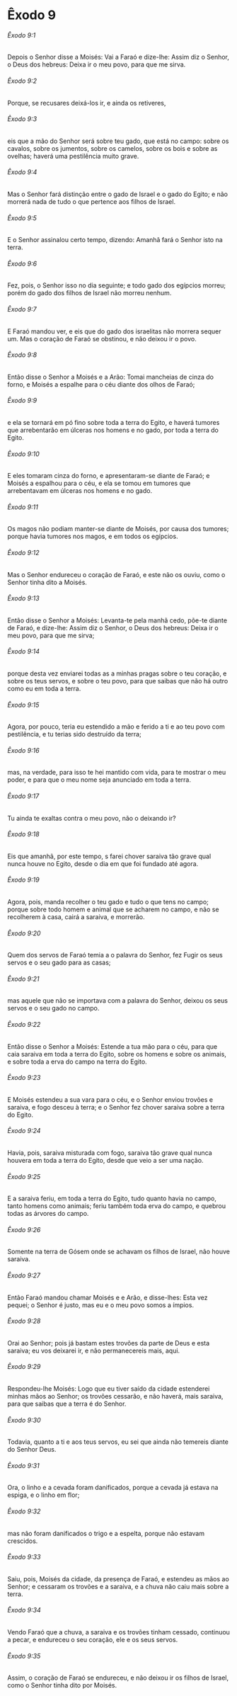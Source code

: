 # Êxodo 9

###### Êxodo 9:1

Depois o Senhor disse a Moisés: Vai a Faraó e dize-lhe: Assim diz o Senhor, o Deus dos hebreus: Deixa ir o meu povo, para que me sirva.

###### Êxodo 9:2

Porque, se recusares deixá-los ir, e ainda os retiveres,

###### Êxodo 9:3

eis que a mão do Senhor será sobre teu gado, que está no campo: sobre os cavalos, sobre os jumentos, sobre os camelos, sobre os bois e sobre as ovelhas; haverá uma pestilência muito grave.

###### Êxodo 9:4

Mas o Senhor fará distinção entre o gado de Israel e o gado do Egito; e não morrerá nada de tudo o que pertence aos filhos de Israel.

###### Êxodo 9:5

E o Senhor assinalou certo tempo, dizendo: Amanhã fará o Senhor isto na terra.

###### Êxodo 9:6

Fez, pois, o Senhor isso no dia seguinte; e todo gado dos egípcios morreu; porém do gado dos filhos de Israel não morreu nenhum.

###### Êxodo 9:7

E Faraó mandou ver, e eis que do gado dos israelitas não morrera sequer um. Mas o coração de Faraó se obstinou, e não deixou ir o povo.

###### Êxodo 9:8

Então disse o Senhor a Moisés e a Arão: Tomai mancheias de cinza do forno, e Moisés a espalhe para o céu diante dos olhos de Faraó;

###### Êxodo 9:9

e ela se tornará em pó fino sobre toda a terra do Egito, e haverá tumores que arrebentarão em úlceras nos homens e no gado, por toda a terra do Egito.

###### Êxodo 9:10

E eles tomaram cinza do forno, e apresentaram-se diante de Faraó; e Moisés a espalhou para o céu, e ela se tomou em tumores que arrebentavam em úlceras nos homens e no gado.

###### Êxodo 9:11

Os magos não podiam manter-se diante de Moisés, por causa dos tumores; porque havia tumores nos magos, e em todos os egípcios.

###### Êxodo 9:12

Mas o Senhor endureceu o coração de Faraó, e este não os ouviu, como o Senhor tinha dito a Moisés.

###### Êxodo 9:13

Então disse o Senhor a Moisés: Levanta-te pela manhã cedo, põe-te diante de Faraó, e dize-lhe: Assim diz o Senhor, o Deus dos hebreus: Deixa ir o meu povo, para que me sirva;

###### Êxodo 9:14

porque desta vez enviarei todas as a minhas pragas sobre o teu coração, e sobre os teus servos, e sobre o teu povo, para que saibas que não há outro como eu em toda a terra.

###### Êxodo 9:15

Agora, por pouco, teria eu estendido a mão e ferido a ti e ao teu povo com pestilência, e tu terias sido destruído da terra;

###### Êxodo 9:16

mas, na verdade, para isso te hei mantido com vida, para te mostrar o meu poder, e para que o meu nome seja anunciado em toda a terra.

###### Êxodo 9:17

Tu ainda te exaltas contra o meu povo, não o deixando ir?

###### Êxodo 9:18

Eis que amanhã, por este tempo, s farei chover saraiva tão grave qual nunca houve no Egito, desde o dia em que foi fundado até agora.

###### Êxodo 9:19

Agora, pois, manda recolher o teu gado e tudo o que tens no campo; porque sobre todo homem e animal que se acharem no campo, e não se recolherem à casa, cairá a saraiva, e morrerão.

###### Êxodo 9:20

Quem dos servos de Faraó temia a o palavra do Senhor, fez Fugir os seus servos e o seu gado para as casas;

###### Êxodo 9:21

mas aquele que não se importava com a palavra do Senhor, deixou os seus servos e o seu gado no campo.

###### Êxodo 9:22

Então disse o Senhor a Moisés: Estende a tua mão para o céu, para que caia saraiva em toda a terra do Egito, sobre os homens e sobre os animais, e sobre toda a erva do campo na terra do Egito.

###### Êxodo 9:23

E Moisés estendeu a sua vara para o céu, e o Senhor enviou trovões e saraiva, e fogo desceu à terra; e o Senhor fez chover saraiva sobre a terra do Egito.

###### Êxodo 9:24

Havia, pois, saraiva misturada com fogo, saraiva tão grave qual nunca houvera em toda a terra do Egito, desde que veio a ser uma nação.

###### Êxodo 9:25

E a saraiva feriu, em toda a terra do Egito, tudo quanto havia no campo, tanto homens como animais; feriu também toda erva do campo, e quebrou todas as árvores do campo.

###### Êxodo 9:26

Somente na terra de Gósem onde se achavam os filhos de Israel, não houve saraiva.

###### Êxodo 9:27

Então Faraó mandou chamar Moisés e e Arão, e disse-lhes: Esta vez pequei; o Senhor é justo, mas eu e o meu povo somos a ímpios.

###### Êxodo 9:28

Orai ao Senhor; pois já bastam estes trovões da parte de Deus e esta saraiva; eu vos deixarei ir, e não permanecereis mais, aqui.

###### Êxodo 9:29

Respondeu-lhe Moisés: Logo que eu tiver saído da cidade estenderei minhas mãos ao Senhor; os trovões cessarão, e não haverá, mais saraiva, para que saibas que a terra é do Senhor.

###### Êxodo 9:30

Todavia, quanto a ti e aos teus servos, eu sei que ainda não temereis diante do Senhor Deus.

###### Êxodo 9:31

Ora, o linho e a cevada foram danificados, porque a cevada já estava na espiga, e o linho em flor;

###### Êxodo 9:32

mas não foram danificados o trigo e a espelta, porque não estavam crescidos.

###### Êxodo 9:33

Saiu, pois, Moisés da cidade, da presença de Faraó, e estendeu as mãos ao Senhor; e cessaram os trovões e a saraiva, e a chuva não caiu mais sobre a terra.

###### Êxodo 9:34

Vendo Faraó que a chuva, a saraiva e os trovões tinham cessado, continuou a pecar, e endureceu o seu coração, ele e os seus servos.

###### Êxodo 9:35

Assim, o coração de Faraó se endureceu, e não deixou ir os filhos de Israel, como o Senhor tinha dito por Moisés.

